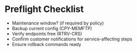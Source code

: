 # Preflight Checklist
- Maintenance window? (if required by policy)
- Backup current config (CPY-MEMFTP)
- Verify endpoints free (RTRV-CRS)
- Confirm customer notifications for service-affecting steps
- Ensure rollback commands ready
